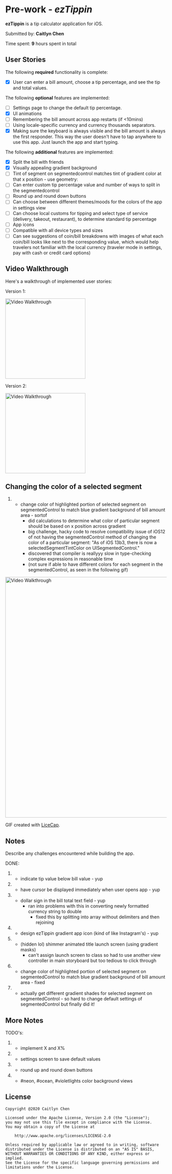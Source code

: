 # Pre-work - *ezTippin*

**ezTippin** is a tip calculator application for iOS.

Submitted by: **Caitlyn Chen**

Time spent: **9** hours spent in total

## User Stories

The following **required** functionality is complete:

* [X] User can enter a bill amount, choose a tip percentage, and see the tip and total values.

The following **optional** features are implemented:
* [ ] Settings page to change the default tip percentage.
* [X] UI animations
* [ ] Remembering the bill amount across app restarts (if <10mins)
* [ ] Using locale-specific currency and currency thousands separators.
* [X] Making sure the keyboard is always visible and the bill amount is always the first responder. This way the user doesn't have to tap anywhere to use this app. Just launch the app and start typing.

The following **additional** features are implemented:

- [X] Split the bill with friends
- [X] Visually appealing gradient background
- [ ] Tint of segment on segmentedcontrol matches tint of gradient color at that x position
        - use geometry: 
- [ ] Can enter custom tip percentage value and number of ways to split in the segmentedcontrol
- [ ] Round up and round down buttons
- [ ] Can choose between different themes/moods for the colors of the app in settings view
- [ ] Can choose local customs for tipping and select type of service (delivery, takeout, restaurant), to determine standard tip percentage
- [ ] App icons
- [ ] Compatible with all device types and sizes
- [ ] Can see suggestions of coin/bill breakdowns with images of what each coin/bill looks like next to the corresponding value, which would help travelers not familiar with the local currency (traveler mode in settings, pay with cash or credit card options)

## Video Walkthrough 

Here's a walkthrough of implemented user stories:

Version 1:



<img src='http://g.recordit.co/qhC1mSoNlH.gif' title='Video Walkthrough' width='250' alt='Video Walkthrough' /> 

Version 2:



<img src='http://g.recordit.co/Nden70S0tk.gif' title='Video Walkthrough' width='250' alt='Video Walkthrough' /> 

## Changing the color of a selected segment
1) - change color of highlighted portion of selected segment on segmentedControl to match blue gradient background of bill amount area - sortof 
        - did calculations to determine what color of particular segment should be based on x position across gradient
        - big challenge, hacky code to resolve compatibility issue of iOS12 of not having the segmentedControl method of                changing the color of a particular segment: "As of iOS 13b3, there is now a selectedSegmentTintColor on                        UISegmentedControl."
        - discovered that compiler is reallyyy slow in type-checking complex expressions in reasonable time
        - (not sure if able to have different colors for each segment in the segmentedControl, as seen in the following gif)
        
<img src='http://g.recordit.co/7GEBu6VJka.gif' title='Video Walkthrough' width='750' alt='Video Walkthrough' /> 

GIF created with [LiceCap](http://www.cockos.com/licecap/).

## Notes

Describe any challenges encountered while building the app.

DONE:
1) - indicate tip value below bill value - yup
2) - have cursor be displayed immediately when user opens app - yup
3) - dollar sign in the bill total text field - yup
        - ran into problems with this in converting newly formatted currency string to double
            - fixed this by splitting into array without delimiters and then rejoining
4) - design ezTippin gradient app icon (kind of like Instagram's) - yup
5) - (hidden lol) shimmer animated title launch screen (using gradient masks)
        - can't assign launch screen to class so had to use another view controller in main storyboard but too tedious to click through
6) - change color of highlighted portion of selected segment on segmentedControl to match blue gradient background of bill amount area - fixed
7) - actually get different gradient shades for selected segment on segmentedControl - so hard to change default settings of segmentedControl but finally did it! 

## More Notes

TODO's:
1) - implement X and X%
2) - settings screen to save default values
3) - round up and round down buttons
4) - #neon, #ocean, #violetlights color background views


## License

    Copyright @2020 Caitlyn Chen

    Licensed under the Apache License, Version 2.0 (the "License");
    you may not use this file except in compliance with the License.
    You may obtain a copy of the License at

        http://www.apache.org/licenses/LICENSE-2.0

    Unless required by applicable law or agreed to in writing, software
    distributed under the License is distributed on an "AS IS" BASIS,
    WITHOUT WARRANTIES OR CONDITIONS OF ANY KIND, either express or implied.
    See the License for the specific language governing permissions and
    limitations under the License.
